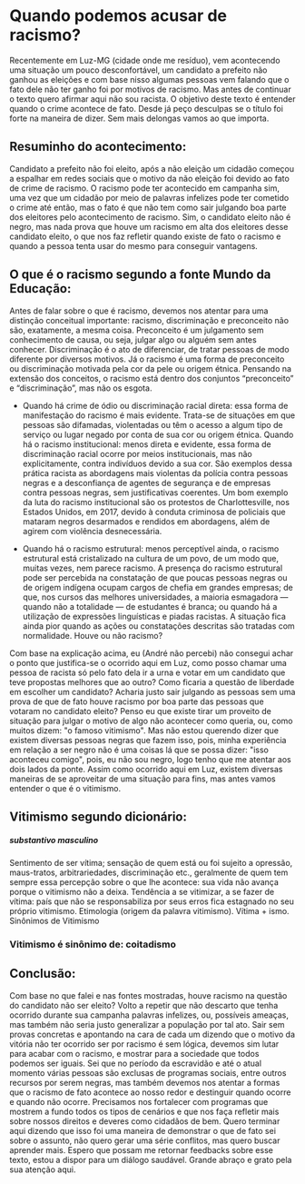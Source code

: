 # Quando podemos acusar de racismo?


Recentemente em Luz-MG (cidade onde me resíduo), vem acontecendo uma situação um pouco desconfortável, um candidato a prefeito não ganhou as eleições e com base nisso algumas pessoas vem falando que o fato dele não ter ganho foi por motivos de racismo. Mas antes de continuar o texto quero afirmar aqui não sou racista. O objetivo deste texto é entender quando o crime acontece de fato. Desde já peço desculpas se o título foi forte na maneira de dizer. Sem mais delongas vamos ao que importa.

## Resuminho do acontecimento:
 
 Candidato a prefeito não foi eleito, após a não eleição um cidadão começou a espalhar em redes sociais que o motivo da não eleição foi devido ao fato de crime de racismo. O racismo pode ter acontecido em campanha sim, uma vez que um cidadão por meio de palavras infelizes pode ter cometido o crime até então, mas o fato é que não tem como sair julgando boa parte dos eleitores pelo acontecimento de racismo. Sim, o candidato eleito não é negro, mas nada prova que houve um racismo em alta dos eleitores desse candidato eleito, o que nos faz refletir quando existe de fato o racismo e quando a pessoa tenta usar do mesmo para conseguir vantagens.

## O que é o racismo segundo a fonte Mundo da Educação:

  Antes de falar sobre o que é racismo, devemos nos atentar para uma distinção conceitual importante: racismo, discriminação e preconceito não são, exatamente, a mesma coisa. Preconceito é um julgamento sem conhecimento de causa, ou seja, julgar algo ou alguém sem antes conhecer. Discriminação é o ato de diferenciar, de tratar pessoas de modo diferente por diversos motivos. Já o racismo é uma forma de preconceito ou discriminação motivada pela cor da pele ou origem étnica. Pensando na extensão dos conceitos, o racismo está dentro dos conjuntos “preconceito” e “discriminação”, mas não os esgota. 

- Quando há crime de ódio ou discriminação racial direta: essa forma de manifestação do racismo é mais evidente. Trata-se de situações em que pessoas são difamadas, violentadas ou têm o acesso a algum tipo de serviço ou lugar negado por conta de sua cor ou origem étnica.
Quando há o racismo institucional: menos direta e evidente, essa forma de discriminação racial ocorre por meios institucionais, mas não explicitamente, contra indivíduos devido a sua cor. São exemplos dessa prática racista as abordagens mais violentas da polícia contra pessoas negras e a desconfiança de agentes de segurança e de empresas contra pessoas negras, sem justificativas coerentes. Um bom exemplo da luta do racismo institucional são os protestos de Charlottesville, nos Estados Unidos, em 2017, devido à conduta criminosa de policiais que mataram negros desarmados e rendidos em abordagens, além de agirem com violência desnecessária.

- Quando há o racismo estrutural: menos perceptível ainda, o racismo estrutural está cristalizado na cultura de um povo, de um modo que, muitas vezes, nem parece racismo. A presença do racismo estrutural pode ser percebida na constatação de que poucas pessoas negras ou de origem indígena ocupam cargos de chefia em grandes empresas; de que, nos cursos das melhores universidades, a maioria esmagadora — quando não a totalidade — de estudantes é branca; ou quando há a utilização de expressões linguísticas e piadas racistas. A situação fica ainda pior quando as ações ou constatações descritas são tratadas com normalidade.
Houve ou não racismo?

Com base na explicação acima, eu (André não percebi) não consegui achar o ponto que justifica-se o ocorrido aqui em Luz, como posso chamar uma pessoa de racista só pelo fato dela ir a urna e votar em um candidato que teve propostas melhores que ao outro? Como ficaria a questão de liberdade em escolher um candidato? Acharia justo sair julgando as pessoas sem uma prova de que de fato houve racismo por boa parte das pessoas que votaram no candidato eleito? Penso eu que existe tirar um proveito de situação para julgar o motivo de algo não acontecer como queria, ou, como muitos dizem: "o famoso vitimismo". Mas não estou querendo dizer que existem diversas pessoas negras que fazem isso, pois, minha experiência em relação a ser negro não é uma coisas lá que se possa dizer: "isso aconteceu comigo", pois, eu não sou negro, logo tenho que me atentar aos dois lados da ponte. Assim como ocorrido aqui em Luz, existem diversas maneiras de se aproveitar de uma situação para fins, mas antes vamos entender o que é o vitimismo.

## Vitimismo segundo dicionário:  
##### substantivo masculino

Sentimento de ser vítima; sensação de quem está ou foi sujeito a opressão, maus-tratos, arbitrariedades, discriminação etc., geralmente de quem tem sempre essa percepção sobre o que lhe acontece: sua vida não avança porque o vitimismo não a deixa.
Tendência a se vitimizar, a se fazer de vítima: país que não se responsabiliza por seus erros fica estagnado no seu próprio vitimismo.
Etimologia (origem da palavra vitimismo). Vítima + ismo.
Sinônimos de Vitimismo

### Vitimismo é sinônimo de: coitadismo

## Conclusão:

 Com base no que falei e nas fontes mostradas, houve racismo na questão do candidato não ser eleito? Volto a repetir que não descarto que tenha ocorrido durante sua campanha palavras infelizes, ou, possíveis ameaças, mas também não seria justo generalizar a população por tal ato. Sair sem provas concretas e apontando na cara de cada um dizendo que o motivo da vitória não ter ocorrido ser por racismo é sem lógica, devemos sim lutar para acabar com o racismo, e mostrar para a sociedade que todos podemos ser iguais. Sei que no período da escravidão e até o atual momento várias pessoas são exclusas de programas sociais, entre outros recursos por serem negras, mas também devemos nos atentar a formas que o racismo de fato acontece ao nosso redor e destinguir quando ocorre e quando não ocorre. Precisamos nos fortalecer com programas que mostrem a fundo todos os tipos de cenários e que nos faça refletir mais sobre nossos direitos e deveres como cidadãos de bem. Quero terminar aqui dizendo que isso foi uma maneira de demonstrar o que de fato sei sobre o assunto, não quero gerar uma série conflitos, mas quero buscar aprender mais. Espero que possam me retornar feedbacks sobre esse texto, estou a dispor para um diálogo saudável. Grande abraço e grato pela sua atenção aqui.
